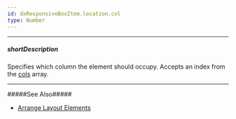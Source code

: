 ```yaml
---
id: dxResponsiveBoxItem.location.col
type: Number
---
```

---
##### shortDescription
Specifies which column the element should occupy. Accepts an index from the [cols](/Documentation/ApiReference/UI_Widgets/dxResponsiveBox/Configuration/cols/) array.

---
#####See Also#####
- [Arrange Layout Elements](/Documentation/Guide/Widgets/ResponsiveBox/Arrange_Layout_Elements/)